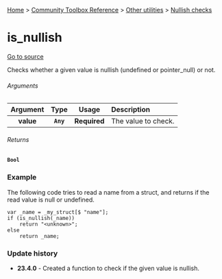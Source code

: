 [Home](/README.md) > [Community Toolbox Reference](/Docs/Reference/Reference.md) > [Other utilities](/Docs/Reference/Groups/MiscUtils.md) > [Nullish checks](/Docs/Reference/Groups/MiscUtils_Nullish.md)

# is_nullish

[Go to source](/Community%20Toolbox/scripts/utils_CommunityToolboxMisc/utils_CommunityToolboxMisc.gml#L7)

Checks whether a given value is nullish (undefined or pointer_null) or not.

###### Arguments

| Argument | Type | Usage | Description |
|:---:|:---:|:---:|:---|
| **value** | **`Any`** | **Required** | The value to check. |

###### Returns
**`Bool`**

### Example

The following code tries to read a name from a struct, and returns <unknown> if the read value is null or undefined.

```gml
var _name = _my_struct[$ "name"];
if (is_nullish(_name))
    return "<unknown>";
else
    return _name;
```

### Update history

- **23.4.0** - Created a function to check if the given value is nullish.

